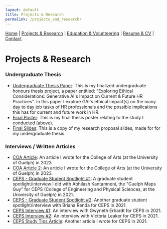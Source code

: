 ```yaml
---
layout: default
title: Projects & Research
permalink: /projects_and_research/
---
```


[Home](/) | [Projects & Research](/projects_and_research) | [Education & Volunteering](/education_and_volunteering) | [Resume & CV](/resume_and_cv) | [Contact](/contact)


# Projects & Research

### Undergraduate Thesis
-   [Undergraduate Thesis Paper](/img/final_paper.pdf):  This is my finalized undergraduate honours thesis project, a paper entitled: "Exploring Ethical Considerations: Generative AI's Impact on Current & Future HR Practices". In this paper I explore GAI's ethical impact(s) on the many day to day job tasks of HR professionals and the possible implications this has for current and future work in HR.
-   [Final Poster](/img/final_poster.pdf): This is my final thesis poster relating to the study I conducted (above). 
-   [Final Slides](/img/final_slides.pdf): This is a copy of my research proposal slides, made for for my undergraduate thesis.

### Interviews / Written Articles 
  - [COA Article](https://www.uoguelph.ca/arts/college/news/artworks-university-guelph-art-collection-view-mcmichael-summer): An article I wrote for the College of Arts (at the University of Guelph) in 2023.
  - [COA Article 2](https://www.uoguelph.ca/arts/sets/news/unveiling-future-food-visions-guelphs-culinary-tale-crafted-theatre-students-faculty): An article I wrote for the College of Arts (at the University of Guelph) in 2023.
  - [CEPS - Graduate Student Spotlight #1](https://csahs.uoguelph.ca/news/2021/03/abhilash-kantamneni-spotlight-guelph-maps-guy): A graduate student spotlight/interview I did with Abhilash Kantamneni, the "Guelph Maps Guy" for CEPS (College of Engineering and Physical Sciences, at the University of Guelph) in 2021.
  - [CEPS - Graduate Student Spotlight #2](https://csahs.uoguelph.ca/news/2021/05/briana-renda-spotlight-epidemic-vaping): Another graduate student spotlight/interview with Briana Renda for CEPS in 2021.
  - [CEPS Interview #1](https://www.uoguelph.ca/ceps/news/2021/10/qa-gwyneth-erhardt): An interview with Gwyneth Erhardt for CEPS in 2021.
  - [CEPS Interview #2](https://www.uoguelph.ca/ceps/news/2021/11/qa-victoria-leaker): An interview with Victoria Leaker for CEPS in 2021.
  - [CEPS Study Tips Article](https://www.uoguelph.ca/ceps/news/2021/12/ceps-exam-season-study-tips): Another article I wrote for CEPS in 2021.

